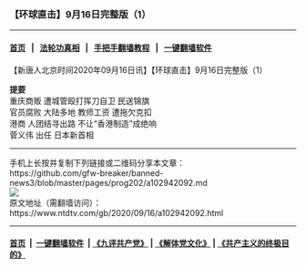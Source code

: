 ### 【环球直击】9月16日完整版（1）
------------------------

#### [首页](https://github.com/gfw-breaker/banned-news3/blob/master/README.md) &nbsp;&nbsp;|&nbsp;&nbsp; [法轮功真相](https://github.com/begood0513/basic/blob/master/README.md)  &nbsp;&nbsp;|&nbsp;&nbsp; [手把手翻墙教程](https://github.com/gfw-breaker/guides/wiki)  &nbsp;&nbsp;|&nbsp;&nbsp; [一键翻墙软件](https://github.com/gfw-breaker/nogfw/blob/master/README.md)  



<div><div class="post_content" itemprop="articleBody">
 <p>
  【新唐人北京时间2020年09月16日讯】【环球直击】9月16日完整版（1）
 </p>
 <p>
  <strong>
   提要
  </strong>
  <br/>
  <ok href="https://www.ntdtv.com/gb/重庆商贩.htm">
   重庆商贩
  </ok>
  遭城管殴打挥刀自卫 民送锦旗
  <br/>
  官员腐败 大陆多地
  <ok href="https://www.ntdtv.com/gb/教师工资.htm">
   教师工资
  </ok>
  遭拖欠克扣
  <br/>
  <ok href="https://www.ntdtv.com/gb/港商.htm">
   港商
  </ok>
  人团结寻出路 不让“香港制造”成绝响
  <br/>
  <ok href="https://www.ntdtv.com/gb/菅义伟.htm">
   菅义伟
  </ok>
  出任
  <ok href="https://www.ntdtv.com/gb/日本新首相.htm">
   日本新首相
  </ok>
 </p>
 <div class="single_ad">
 </div>
</div>
</div>
<hr/>
手机上长按并复制下列链接或二维码分享本文章：<br/>
https://github.com/gfw-breaker/banned-news3/blob/master/pages/prog202/a102942092.md <br/>
<a href='https://github.com/gfw-breaker/banned-news3/blob/master/pages/prog202/a102942092.md'><img src='https://github.com/gfw-breaker/banned-news3/blob/master/pages/prog202/a102942092.md.png'/></a> <br/>
原文地址（需翻墙访问）：https://www.ntdtv.com/gb/2020/09/16/a102942092.html


------------------------
#### [首页](https://github.com/gfw-breaker/banned-news3/blob/master/README.md) &nbsp;|&nbsp; [一键翻墙软件](https://github.com/gfw-breaker/nogfw/blob/master/README.md) &nbsp;| [《九评共产党》](https://github.com/gfw-breaker/9ping.md/blob/master/README.md#九评之一评共产党是什么) | [《解体党文化》](https://github.com/gfw-breaker/jtdwh.md/blob/master/README.md) | [《共产主义的终极目的》](https://github.com/gfw-breaker/gczydzjmd.md/blob/master/README.md)


<img src='http://gfw-breaker.win/banned-news3/pages/prog202/a102942092.md' width='0px' height='0px'/>